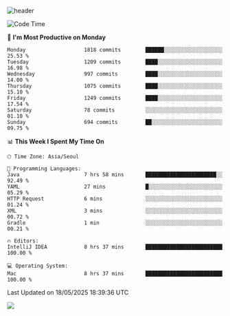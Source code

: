 ![header](https://capsule-render.vercel.app/api?type=Egg&color=timeAuto&height=300&section=header&text=PoPo&fontSize=90&animation=fadeIn)

  <!--START_SECTION:waka-->
![Code Time](http://img.shields.io/badge/Code%20Time-2%2C704%20hrs%2037%20mins-blue)

📅 **I'm Most Productive on Monday** 

```text
Monday                   1818 commits        ██████░░░░░░░░░░░░░░░░░░░   25.53 % 
Tuesday                  1209 commits        ████░░░░░░░░░░░░░░░░░░░░░   16.98 % 
Wednesday                997 commits         ████░░░░░░░░░░░░░░░░░░░░░   14.00 % 
Thursday                 1075 commits        ████░░░░░░░░░░░░░░░░░░░░░   15.10 % 
Friday                   1249 commits        ████░░░░░░░░░░░░░░░░░░░░░   17.54 % 
Saturday                 78 commits          ░░░░░░░░░░░░░░░░░░░░░░░░░   01.10 % 
Sunday                   694 commits         ██░░░░░░░░░░░░░░░░░░░░░░░   09.75 % 
```


📊 **This Week I Spent My Time On** 

```text
🕑︎ Time Zone: Asia/Seoul

💬 Programming Languages: 
Java                     7 hrs 58 mins       ███████████████████████░░   92.49 % 
YAML                     27 mins             █░░░░░░░░░░░░░░░░░░░░░░░░   05.29 % 
HTTP Request             6 mins              ░░░░░░░░░░░░░░░░░░░░░░░░░   01.24 % 
XML                      3 mins              ░░░░░░░░░░░░░░░░░░░░░░░░░   00.72 % 
Gradle                   1 min               ░░░░░░░░░░░░░░░░░░░░░░░░░   00.21 % 

🔥 Editors: 
IntelliJ IDEA            8 hrs 37 mins       █████████████████████████   100.00 % 

💻 Operating System: 
Mac                      8 hrs 37 mins       █████████████████████████   100.00 % 
```


 Last Updated on 18/05/2025 18:39:36 UTC
<!--END_SECTION:waka-->



<img src="https://capsule-render.vercel.app/api?type=Egg&color=timeAuto&height=300&section=footer&text=PoPo&fontSize=90&animation=fadeIn&reversal=true" />
